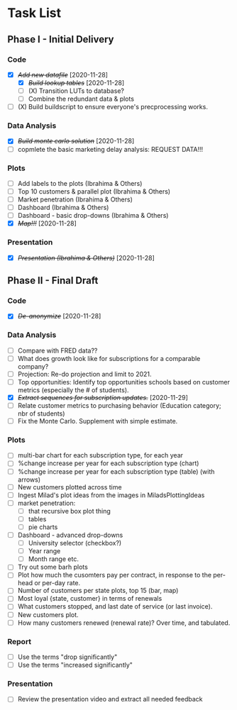 # Task List


## Phase I - Initial Delivery

### Code

* [X] ~~*Add new datafile*~~ [2020-11-28]
    * [X] ~~*Build lookup tables*~~ [2020-11-28]
    * [ ] (X) Transition LUTs to database?
    * [ ] Combine the redundant data & plots
* [ ] (X) Build buildscript to ensure everyone's precprocessing works.

### Data Analysis

* [X] ~~*Build monte carlo solution*~~ [2020-11-28]
* [ ] copmlete the basic marketing delay analysis: REQUEST DATA!!!

### Plots

* [ ] Add labels to the plots (Ibrahima & Others)
* [ ] Top 10 customers & parallel plot (Ibrahima & Others)
* [ ] Market penetration (Ibrahima & Others)
* [ ] Dashboard (Ibrahima & Others)
* [ ] Dashboard - basic drop-downs (Ibrahima & Others)
* [X] ~~*Map!!!*~~ [2020-11-28]

### Presentation

* [X] ~~*Presentation (Ibrahima & Others)*~~ [2020-11-28]

## Phase II - Final Draft

### Code

* [X] ~~*De-anonymize*~~ [2020-11-28]

### Data Analysis

* [ ] Compare with FRED data??
* [ ] What does growth look like for subscriptions for a comparable company?
* [ ] Projection: Re-do projection and limit to 2021.
* [ ] Top opportunities: Identify top opportunities schools based on customer metrics (especially the # of students).
* [X] ~~*Extract sequences for subscription updates.*~~ [2020-11-29]
* [ ] Relate customer metrics to purchasing behavior (Education category; nbr of students)
* [ ] Fix the Monte Carlo. Supplement with simple estimate.

### Plots

* [ ] multi-bar chart for each subscription type, for each year
* [ ] %change increase per year for each subscription type (chart)
* [ ] %change increase per year for each subscription type (table) (with arrows)
* [ ] New customers plotted across time
* [ ] Ingest Milad's plot ideas from the images in MiladsPlottingIdeas
* [ ] market penetration:
    * [ ]  that recursive box plot thing
    * [ ]  tables
    * [ ]  pie charts
* [ ] Dashboard - advanced drop-downs
    * [ ]  University selector (checkbox?)
    * [ ]  Year range
    * [ ]  Month range etc.
* [ ] Try out some barh plots
* [ ] Plot how much the cusomters pay per contract, in response to the per-head or per-day rate.
* [ ] Number of customers per state plots, top 15 (bar, map)
* [ ] Most loyal {state, customer} in terms of renewals
* [ ] What customers stopped, and last date of service (or last invoice).
* [ ] New customers plot.
* [ ] How many customers renewed (renewal rate)? Over time, and tabulated.

### Report

* [ ] Use the terms "drop significantly"
* [ ] Use the terms "increased significantly"

### Presentation

* [ ] Review the presentation video and extract all needed feedback
